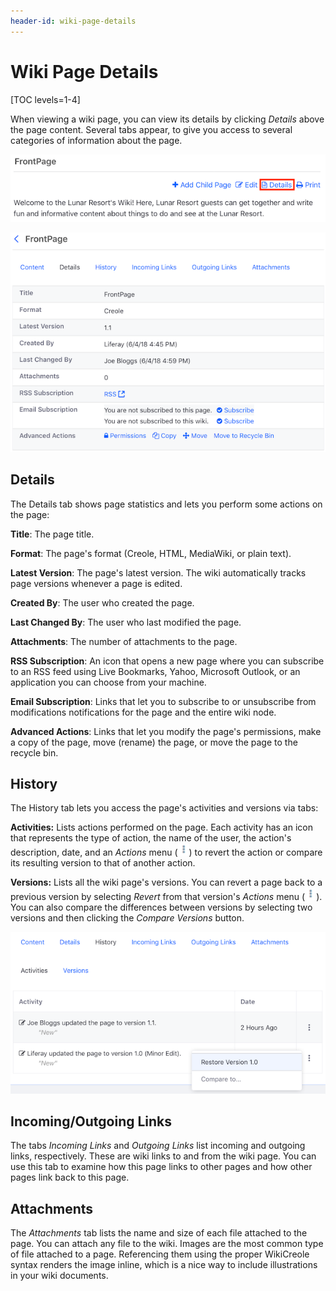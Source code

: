 ```yaml
---
header-id: wiki-page-details
---
```


# Wiki Page Details

[TOC levels=1-4]

When viewing a wiki page, you can view its details by clicking *Details* above 
the page content. Several tabs appear, to give you access to several
categories of information about the page.

![Figure 1: Click *Details* to view the wiki page's details.](../../../../images/wiki-page-details-link.png)

![Figure 2: The wiki page's details.](../../../../images/wiki-page-details.png)

## Details

The Details tab shows page statistics and lets you perform some actions on the 
page: 

**Title**: The page title.

**Format**: The page's format (Creole, HTML, MediaWiki, or plain text). 

**Latest Version**: The page's latest version. The wiki automatically tracks 
page versions whenever a page is edited.

**Created By**: The user who created the page.

**Last Changed By**: The user who last modified the page.

**Attachments**: The number of attachments to the page.

**RSS Subscription**: An icon that opens a new page where you can subscribe to 
an RSS feed using Live Bookmarks, Yahoo, Microsoft Outlook, or an application 
you can choose from your machine.

**Email Subscription**: Links that let you to subscribe to or unsubscribe from 
modifications notifications for the page and the entire wiki node.

**Advanced Actions**: Links that let you modify the page's permissions, make a 
copy of the page, move (rename) the page, or move the page to the recycle bin. 

## History

The History tab lets you access the page's activities and versions via tabs: 

**Activities:** Lists actions performed on the page. Each activity has an icon 
that represents the type of action, the name of the user, the action's 
description, date, and an *Actions* menu 
(![Actions](../../../../images/icon-actions.png)) 
to revert the action or compare its resulting version to that of another action. 

**Versions:** Lists all the wiki page's versions. You can revert a page back to 
a previous version by selecting *Revert* from that version's *Actions* menu 
(![Actions](../../../../images/icon-actions.png)). You can also compare the
differences between versions by selecting two versions and then clicking the
*Compare Versions* button. 

![Figure 3: The Activities tab displays the actions taken on the wiki page.](../../../../images/wiki-page-history.png)

## Incoming/Outgoing Links

The tabs *Incoming Links* and *Outgoing Links* list incoming and outgoing links, 
respectively. These are wiki links to and from the wiki page. You can use this 
tab to examine how this page links to other pages and how other pages link back 
to this page. 

## Attachments

The *Attachments* tab lists the name and size of each file attached to the page.
You can attach any file to the wiki. Images are the most common type of file 
attached to a page. Referencing them using the proper WikiCreole syntax renders 
the image inline, which is a nice way to include illustrations in your wiki 
documents. 
